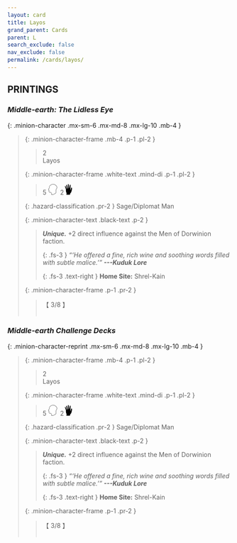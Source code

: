 ```yaml
---
layout: card
title: Layos
grand_parent: Cards
parent: L
search_exclude: false
nav_exclude: false
permalink: /cards/layos/
---
```


## PRINTINGS


### _Middle-earth: The Lidless Eye_

{: .minion-character .mx-sm-6 .mx-md-8 .mx-lg-10 .mb-4 }
> {: .minion-character-frame .mb-4 .p-1 .pl-2 }
> > <div class="hazard-mp">2</div>
> > <div class="card-name">Layos</div>
>
> {: .minion-character-frame .white-text .mind-di .p-1 .pl-2 }
> > 5 ![](/assets/images/mind.svg)&ensp;2![](/assets/images/di.svg)
>
> {: .hazard-classification .pr-2 }
> Sage/Diplomat Man
>
> {: .minion-character-text .black-text .p-2 }
> > _**Unique.**_ +2 direct influence against the Men of Dorwinion faction. 
> > 
> > {: .fs-3 } 
> > _“‘He offered a fine, rich wine and soothing words filled with subtle malice.’”_ ***---&#65279;Kuduk&nbsp;Lore***  
> > 
> > {: .fs-3 .text-right } 
> > **Home Site:** Shrel-Kain 
>
> {: .minion-character-frame .p-1 .pr-2 }
> > <div class="card-shield">【 3/8 】</div>
> > <div class="card-corruption-white">&nbsp;</div>

### _Middle-earth Challenge Decks_

{: .minion-character-reprint .mx-sm-6 .mx-md-8 .mx-lg-10 .mb-4 }
> {: .minion-character-frame .mb-4 .p-1 .pl-2 }
> > <div class="hazard-mp">2</div>
> > <div class="card-name">Layos</div>
>
> {: .minion-character-frame .white-text .mind-di .p-1 .pl-2 }
> > 5 ![](/assets/images/mind.svg)&ensp;2![](/assets/images/di.svg)
>
> {: .hazard-classification .pr-2 }
> Sage/Diplomat Man
>
> {: .minion-character-text .black-text .p-2 }
> > _**Unique.**_ +2 direct influence against the Men of Dorwinion faction. 
> > 
> > {: .fs-3 } 
> > _“‘He offered a fine, rich wine and soothing words filled with subtle malice.’”_ ***---&#65279;Kuduk&nbsp;Lore***  
> > 
> > {: .fs-3 .text-right } 
> > **Home Site:** Shrel-Kain 
>
> {: .minion-character-frame .p-1 .pr-2 }
> > <div class="card-shield">【 3/8 】</div>
> > <div class="card-corruption-white">&nbsp;</div>

